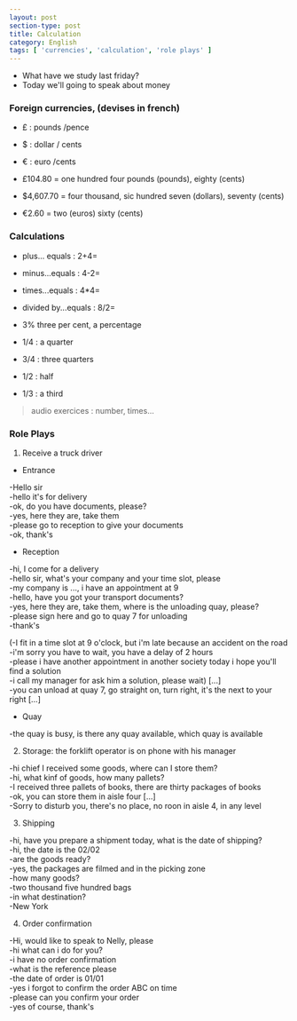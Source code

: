 ```yaml
---
layout: post
section-type: post
title: Calculation
category: English
tags: [ 'currencies', 'calculation', 'role plays' ]
---
```


* What have we study last friday?  
* Today we'll going to speak about money


### Foreign currencies, (devises in french)

* £ : pounds /pence  
* $ : dollar / cents  
* € : euro /cents


* £104.80 = one hundred four pounds (pounds), eighty (cents)  
* $4,607.70 = four thousand, sic hundred seven (dollars), seventy (cents)  
* €2.60 = two (euros) sixty (cents)


### Calculations

* plus... equals : 2+4=  
* minus...equals : 4-2=  
* times...equals : 4*4=  
* divided by...equals : 8/2=


* 3% three per cent, a percentage  
* 1/4 : a quarter  
* 3/4 : three quarters  
* 1/2 : half  
* 1/3 : a third


>audio exercices : number, times...

### Role Plays
1. Receive a truck driver

* Entrance

-Hello sir  
-hello it's for delivery  
-ok, do you have documents, please?  
-yes, here they are, take them  
-please go to reception to give your documents  
-ok, thank's


* Reception

-hi, I come for a delivery  
-hello sir, what's your company and  your time slot, please  
-my company is ..., i have an appointment at 9  
 -hello, have you got your transport documents?  
-yes, here they are, take them, where is the unloading quay, please?  
-please sign here and go to quay 7 for unloading   
-thank's  


(-I fit in a time slot at 9 o'clock, but i'm late because an accident on the road   
-i'm sorry you have to wait, you have a delay of 2 hours  
-please i have another appointment in another society today i hope you'll find a solution  
-i call my manager for ask him a solution, please wait) [...]   
-you can unload at quay 7, go straight on, turn right, it's the next to your right [...]  


* Quay

-the quay is busy, is there any quay available, which quay is available

2. Storage: the forklift operator is on phone with his manager

-hi chief I received some goods, where can I store them?  
-hi, what kinf of goods, how many pallets?  
-I received three pallets of books, there are thirty packages of books  
-ok, you can store them in aisle four [...]  
-Sorry to disturb you, there's no place, no roon in aisle 4, in any level  


3. Shipping

-hi, have you prepare a shipment today, what is the date of shipping?  
-hi, the date is the 02/02  
-are the goods ready?  
-yes, the packages are filmed and in the picking zone  
-how many goods?  
-two thousand five hundred bags  
-in what destination?  
-New York


4. Order confirmation

-Hi, would like to speak to Nelly, please  
-hi what can i do for you?  
-i have no order confirmation  
-what is the reference please  
-the date of order is 01/01  
-yes i forgot to confirm the order ABC on time  
-please can you confirm your order  
-yes of course, thank's
